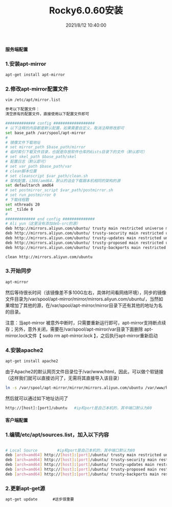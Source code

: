 ﻿---
title: Rocky6.0.60安装
tags: [rocky]
categories: Rocky6.0.60
description: 实训平台适配凝思6.0.60，软件安装，第三方服务，Agent脚本等。
date: 2021/8/12 10:40:00
---

#### 服务端配置

### 1.安装apt-mirror
```bash
apt-get install apt-mirror
```

### 2.修改apt-mirror配置文件

```bash
vim /etc/apt/mirror.list
```

```bash
参考以下配置文件：
清空原有的配置文件，直接使用以下配置文件即可

############# config ##################
# 以下注释的内容都是默认配置，如果需要自定义，取消注释修改即可
set base_path /var/spool/apt-mirror
#
# 镜像文件下载地址
# set mirror_path $base_path/mirror
# 临时索引下载文件目录，也就是存放软件仓库的dists目录下的文件（默认即可）
# set skel_path $base_path/skel
# 配置日志（默认即可）
# set var_path $base_path/var
# clean脚本位置
# set cleanscript $var_path/clean.sh
# 架构配置，i386/amd64，默认的话会下载跟本机相同的架构的源
set defaultarch amd64
# set postmirror_script $var_path/postmirror.sh
# set run_postmirror 0
# 下载线程数
set nthreads 20
set _tilde 0
#
############# end config ##############
# Ali yun（这里没有添加deb-src的源）
deb http://mirrors.aliyun.com/ubuntu/ trusty main restricted universe multiverse
deb http://mirrors.aliyun.com/ubuntu/ trusty-security main restricted universe multiverse
deb http://mirrors.aliyun.com/ubuntu/ trusty-updates main restricted universe multiverse
deb http://mirrors.aliyun.com/ubuntu/ trusty-proposed main restricted universe multiverse
deb http://mirrors.aliyun.com/ubuntu/ trusty-backports main restricted universe multiverse

clean http://mirrors.aliyun.com/ubuntu
```

### 3.开始同步
```bash
apt-mirror
```
然后等待很长时间（该镜像差不多100G左右，具体时间看网络环境），同步的镜像文件目录为/var/spool/apt-mirror/mirror/mirrors.aliyun.com/ubuntu/，当然如果增加了其他的源，在/var/spool/apt-mirror/mirror目录下还有其他的地址为名的目录。


注意：当apt-mirror 被意外中断时，只需要重新运行即可，apt-mirror支持断点续存；另外，意外关闭，需要在/var/spool/apt-mirror/var目录下面删除 apt-mirror.lock文件【 sudo rm apt-mirror.lock 】，之后执行apt-mirror重新启动


### 4.安装apache2
```bash
apt-get install apache2
```
由于Apache2的默认网页文件目录位于/var/www/html，因此，可以做个软链接（这样我们就可以直接访问了，无需将其直接导入该目录）

```bash
ln -s /var/spool/apt-mirror/mirror/mirrors.aliyun.com/ubuntu /var/www/html/ubuntu
```
然后就可以通过如下地址访问了

```bash
http://[host]:[port]/ubuntu   #ip和port是自己本机的，其中端口默认为80
```

#### 客户端配置

### 1.编辑/etc/apt/sources.list，加入以下内容
```bash

# Local Source 　　　　 #ip和port是自己本机的，其中端口默认为80
deb [arch=amd64] http://[host]:[port]/ubuntu/ trusty main restricted universe multiverse
deb [arch=amd64] http://[host]:[port]/ubuntu/ trusty-security main restricted universe multiverse
deb [arch=amd64] http://[host]:[port]/ubuntu/ trusty-updates main restricted universe multiverse
deb [arch=amd64] http://[host]:[port]/ubuntu/ trusty-proposed main restricted universe multiverse
deb [arch=amd64] http://[host]:[port]/ubuntu/ trusty-backports main restricted universe multiverse为80
```

### 2.更新apt-get源
```bash
apt-get update　　　　#这步很重要
```
